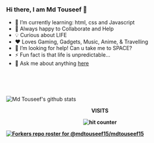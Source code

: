 ### Hi there, I am Md Touseef 👋

<!--
**mdtouseef15/mdtouseef15** is a ✨ _special_ ✨ repository because its `README.md` (this file) appears on your GitHub profile.

Here are some ideas to get you started:

- 🔭 I’m currently working on ...
- 🌱 I’m currently learning ...
- 👯 I’m looking to collaborate on ...
- 🤔 I’m looking for help with ...
- 💬 Ask me about ...
- 📫 How to reach me: ...
- 😄 Pronouns: ...
- ⚡ Fun fact: ...
-->
- 🌱 I’m currently learning: html, css and Javascript
- 👯 Always happy to Collaborate and Help
- 💡 Curious about LIFE
- ❤️ Loves Gaming, Gadgets, Music, Anime, & Travelling
- 🤔 I’m looking for help! Can u take me to SPACE?
- ⚡ Fun fact is that life is unpredictable...
- 💬 Ask me about anything [here](https://github.com/mdtouseef15/mdtouseef15/issues)
<br />
<br />
<br />

![Md Touseef's github stats](https://github-readme-stats.vercel.app/api?username=mdtouseef15&show_icons=true&include_all_commits=true&theme=merko) 
<!-- ![](https://github-readme-stats.vercel.app/api/top-langs/?username=mdtouseef15&layout=compact&theme=merko ) -->

<div align="center">
<p><strong>VISITS<Strong></p>
<img src="https://profile-counter.glitch.me/mdtouseef15/count.svg" alt="hit counter" align="center">
</div>

[![Forkers repo roster for @mdtouseef15/mdtouseef15](https://reporoster.com/forks/mdtouseef15/mdtouseef15)](https://github.com/mdtouseef15/mdtouseef15/network/members)
